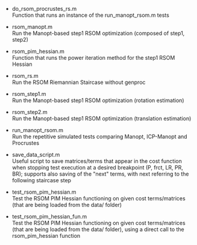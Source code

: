 - do\_rsom\_procrustes\_rs.m\
Function that runs an instance of the run\_manopt\_rsom.m tests

- rsom\_manopt.m\
Run the Manopt-based step1 RSOM optimization (composed of step1, step2)

- rsom\_pim\_hessian.m\
Function that runs the power iteration method for the step1 RSOM Hessian

- rsom\_rs.m\
Run the RSOM Riemannian Staircase without genproc

- rsom\_step1.m\
Run the Manopt-based step1 RSOM optimization (rotation estimation)

- rsom\_step2.m\
Run the Manopt-based step1 RSOM optimization (translation estimation)

- run\_manopt\_rsom.m\
Run the repetitive simulated tests comparing Manopt, ICP-Manopt and Procrustes

- save\_data\_script.m\
Useful script to save matrices/terms that appear in the cost function 
when stopping test execution at a desired breakpoint (P, frct, LR, PR, BR);
supports also saving of the "next" terms, with next referring to the
following staircase step

- test\_rsom\_pim\_hessian.m\
Test the RSOM PIM Hessian functioning on given cost terms/matrices (that
are being loaded from the data/ folder)

- test\_rsom\_pim\_hessian\_fun.m\
Test the RSOM PIM Hessian functioning on given cost terms/matrices (that
are being loaded from the data/ folder), using a direct call to the
rsom\_pim\_hessian function



